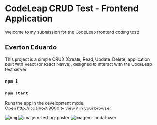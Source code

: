 # CodeLeap CRUD Test - Frontend Application

Welcome to my submission for the CodeLeap frontend coding test!

## Everton Eduardo 

This project is a simple CRUD (Create, Read, Update, Delete) application built with React (or React Native), designed to interact with the CodeLeap test server.

### `npm i`
### `npm start`

Runs the app in the development mode.\
Open [http://localhost:3000](http://localhost:3000) to view it in your browser.

![img](https://i.ibb.co/nNBHRQNk/Screenshot-20.png)
![imagem-testing-poster](https://i.ibb.co/sdwMq1Qf/Screenshot-19.png)
![imagem-modal-user](https://i.ibb.co/MyLG8jHZ/Screenshot-14.png)